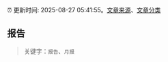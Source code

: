 :alarm_clock: 更新时间: 2025-08-27 05:41:55。[文章来源](/README.md)、[文章分类](/TAGS.md)

## 报告


> 关键字：`报告`、`月报`



